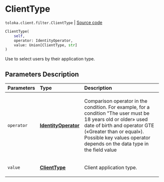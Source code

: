 # ClientType
`toloka.client.filter.ClientType` | [Source code](https://github.com/Toloka/toloka-kit/blob/v0.1.26/src/client/filter.py#L448)

```python
ClientType(
    self,
    operator: IdentityOperator,
    value: Union[ClientType, str]
)
```

Use to select users by their application type.

## Parameters Description

| Parameters | Type | Description |
| :----------| :----| :-----------|
`operator`|**[IdentityOperator](toloka.client.primitives.operators.IdentityOperator.md)**|<p>Comparison operator in the condition. For example, for a condition &quot;The user must be 18 years old or older» used date of birth and operator GTE («Greater than or equal»). Possible key values operator depends on the data type in the field value</p>
`value`|**[ClientType](toloka.client.filter.ClientType.ClientType.md)**|<p>Client application type.</p>
